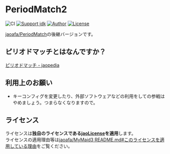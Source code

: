 # PeriodMatch2

![CI](https://github.com/jaoafa/PeriodMatch2/workflows/CI/badge.svg)
[![Support jdk](https://img.shields.io/badge/Support%20jdk-oraclejdk8-red.svg)](https://img.shields.io)
[![Author](https://img.shields.io/badge/Author%20MinecraftID-mine__book000-orange.svg)](https://img.shields.io)
[![License](https://img.shields.io/badge/license-jaoLicense-yellow.svg)](https://github.com/jaoafa/jao-Minecraft-Server/blob/master/jaoLICENSE.md)

[jaoafa/PeriodMatch](https://github.com/jaoafa/PeriodMatch)の後継バージョンです。

## ピリオドマッチとはなんですか？

[ピリオドマッチ - jaopedia](https://wiki.jaoafa.com/ピリオドマッチ)

## 利用上のお願い

- キーコンフィグを変更したり、外部ソフトウェアなどの利用をしての参戦はやめましょう。つまらなくなりますので。

## ライセンス

ライセンスは**独自のライセンスである[jaoLicense](https://github.com/jaoafa/jao-Minecraft-Server/blob/master/jaoLICENSE.md)を適用**します。  
ライセンスの適用理由等は[jaoafa/MyMaid3 README.md#このライセンスを適用している理由](https://github.com/jaoafa/MyMaid3/blob/master/README.md#このライセンスを適用している理由)をご覧ください。
